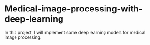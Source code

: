 # Medical-image-processing-with-deep-learning
In this project, I will implement some deep learning models for medical image processing. 
